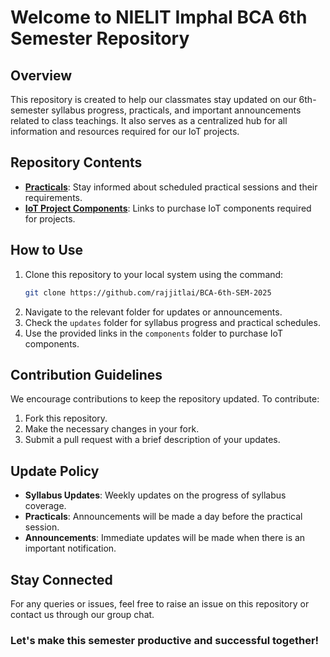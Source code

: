 # Welcome to NIELIT Imphal BCA 6th Semester Repository

## Overview
This repository is created to help our classmates stay updated on our 6th-semester syllabus progress, practicals, and important announcements related to class teachings. It also serves as a centralized hub for all information and resources required for our IoT projects.

## Repository Contents
- [**Practicals**](./Practicals/readme.md): Stay informed about scheduled practical sessions and their requirements.
- [**IoT Project Components**](./IoT/readme.md): Links to purchase IoT components required for projects.

## How to Use
1. Clone this repository to your local system using the command:
   ```bash
   git clone https://github.com/rajjitlai/BCA-6th-SEM-2025
   ```
2. Navigate to the relevant folder for updates or announcements.
3. Check the `updates` folder for syllabus progress and practical schedules.
4. Use the provided links in the `components` folder to purchase IoT components.

## Contribution Guidelines
We encourage contributions to keep the repository updated. To contribute:
1. Fork this repository.
2. Make the necessary changes in your fork.
3. Submit a pull request with a brief description of your updates.


## Update Policy
- **Syllabus Updates**: Weekly updates on the progress of syllabus coverage.
- **Practicals**: Announcements will be made a day before the practical session.
- **Announcements**: Immediate updates will be made when there is an important notification.

## Stay Connected
For any queries or issues, feel free to raise an issue on this repository or contact us through our group chat.

### Let's make this semester productive and successful together!


